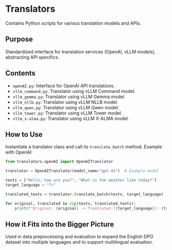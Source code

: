 # Translators

Contains Python scripts for various translation models and APIs.

## Purpose

Standardized interface for translation services (OpenAI, vLLM models), abstracting API specifics.

## Contents

- `openAI.py`: Interface for OpenAI API translations.  
- `vllm_command.py`: Translator using vLLM Command model.  
- `vllm_gemma.py`: Translator using vLLM Gemma model.  
- `vllm_nllb.py`: Translator using vLLM NLLB model.  
- `vllm_qwen.py`: Translator using vLLM Qwen model.  
- `vllm_tower.py`: Translator using vLLM Tower model.  
- `vllm_x-alma.py`: Translator using vLLM X-ALMA model.  

## How to Use

Instantiate a translator class and call its `translate_batch` method. Example with OpenAI:

```python
from translators.openAI import OpenAITranslator

translator = OpenAITranslator(model_name="gpt-4o")  # Example model

texts = ["Hello, how are you?", "What is the weather like today?"]
target_language = "fr"

translated_texts = translator.translate_batch(texts, target_language)

for original, translated in zip(texts, translated_texts):
    print(f"Original: {original} -> Translated ({target_language}): {translated}")
```

## How it Fits into the Bigger Picture

Used in data preprocessing and evaluation to expand the English DPO dataset into multiple languages and to support multilingual evaluation.